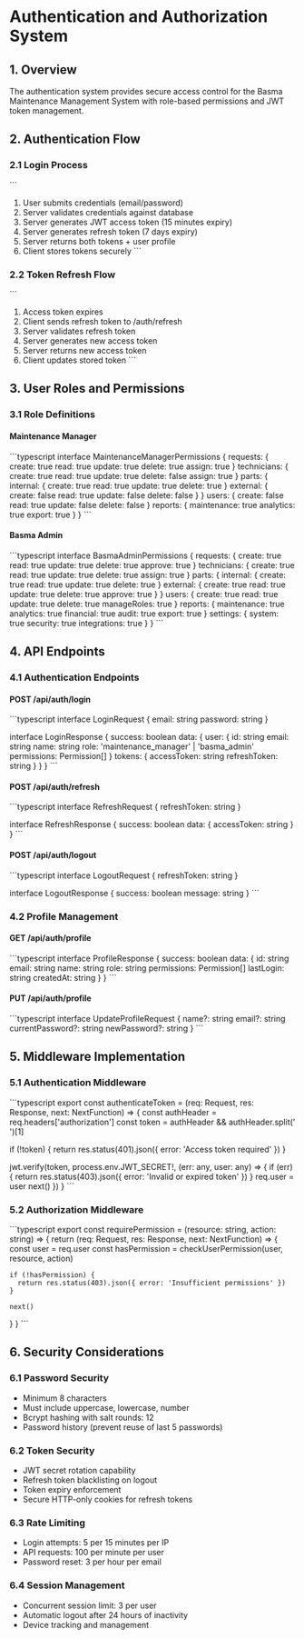 # Authentication and Authorization System

## 1. Overview
The authentication system provides secure access control for the Basma Maintenance Management System with role-based permissions and JWT token management.

## 2. Authentication Flow

### 2.1 Login Process
\`\`\`
1. User submits credentials (email/password)
2. Server validates credentials against database
3. Server generates JWT access token (15 minutes expiry)
4. Server generates refresh token (7 days expiry)
5. Server returns both tokens + user profile
6. Client stores tokens securely
\`\`\`

### 2.2 Token Refresh Flow
\`\`\`
1. Access token expires
2. Client sends refresh token to /auth/refresh
3. Server validates refresh token
4. Server generates new access token
5. Server returns new access token
6. Client updates stored token
\`\`\`

## 3. User Roles and Permissions

### 3.1 Role Definitions

#### Maintenance Manager
\`\`\`typescript
interface MaintenanceManagerPermissions {
  requests: {
    create: true
    read: true
    update: true
    delete: true
    assign: true
  }
  technicians: {
    create: true
    read: true
    update: true
    delete: false
    assign: true
  }
  parts: {
    internal: {
      create: true
      read: true
      update: true
      delete: true
    }
    external: {
      create: false
      read: true
      update: false
      delete: false
    }
  }
  users: {
    create: false
    read: true
    update: false
    delete: false
  }
  reports: {
    maintenance: true
    analytics: true
    export: true
  }
}
\`\`\`

#### Basma Admin
\`\`\`typescript
interface BasmaAdminPermissions {
  requests: {
    create: true
    read: true
    update: true
    delete: true
    approve: true
  }
  technicians: {
    create: true
    read: true
    update: true
    delete: true
    assign: true
  }
  parts: {
    internal: {
      create: true
      read: true
      update: true
      delete: true
    }
    external: {
      create: true
      read: true
      update: true
      delete: true
      approve: true
    }
  }
  users: {
    create: true
    read: true
    update: true
    delete: true
    manageRoles: true
  }
  reports: {
    maintenance: true
    analytics: true
    financial: true
    audit: true
    export: true
  }
  settings: {
    system: true
    security: true
    integrations: true
  }
}
\`\`\`

## 4. API Endpoints

### 4.1 Authentication Endpoints

#### POST /api/auth/login
\`\`\`typescript
interface LoginRequest {
  email: string
  password: string
}

interface LoginResponse {
  success: boolean
  data: {
    user: {
      id: string
      email: string
      name: string
      role: 'maintenance_manager' | 'basma_admin'
      permissions: Permission[]
    }
    tokens: {
      accessToken: string
      refreshToken: string
    }
  }
}
\`\`\`

#### POST /api/auth/refresh
\`\`\`typescript
interface RefreshRequest {
  refreshToken: string
}

interface RefreshResponse {
  success: boolean
  data: {
    accessToken: string
  }
}
\`\`\`

#### POST /api/auth/logout
\`\`\`typescript
interface LogoutRequest {
  refreshToken: string
}

interface LogoutResponse {
  success: boolean
  message: string
}
\`\`\`

### 4.2 Profile Management

#### GET /api/auth/profile
\`\`\`typescript
interface ProfileResponse {
  success: boolean
  data: {
    id: string
    email: string
    name: string
    role: string
    permissions: Permission[]
    lastLogin: string
    createdAt: string
  }
}
\`\`\`

#### PUT /api/auth/profile
\`\`\`typescript
interface UpdateProfileRequest {
  name?: string
  email?: string
  currentPassword?: string
  newPassword?: string
}
\`\`\`

## 5. Middleware Implementation

### 5.1 Authentication Middleware
\`\`\`typescript
export const authenticateToken = (req: Request, res: Response, next: NextFunction) => {
  const authHeader = req.headers['authorization']
  const token = authHeader && authHeader.split(' ')[1]

  if (!token) {
    return res.status(401).json({ error: 'Access token required' })
  }

  jwt.verify(token, process.env.JWT_SECRET!, (err: any, user: any) => {
    if (err) {
      return res.status(403).json({ error: 'Invalid or expired token' })
    }
    req.user = user
    next()
  })
}
\`\`\`

### 5.2 Authorization Middleware
\`\`\`typescript
export const requirePermission = (resource: string, action: string) => {
  return (req: Request, res: Response, next: NextFunction) => {
    const user = req.user
    const hasPermission = checkUserPermission(user, resource, action)
    
    if (!hasPermission) {
      return res.status(403).json({ error: 'Insufficient permissions' })
    }
    
    next()
  }
}
\`\`\`

## 6. Security Considerations

### 6.1 Password Security
- Minimum 8 characters
- Must include uppercase, lowercase, number
- Bcrypt hashing with salt rounds: 12
- Password history (prevent reuse of last 5 passwords)

### 6.2 Token Security
- JWT secret rotation capability
- Refresh token blacklisting on logout
- Token expiry enforcement
- Secure HTTP-only cookies for refresh tokens

### 6.3 Rate Limiting
- Login attempts: 5 per 15 minutes per IP
- API requests: 100 per minute per user
- Password reset: 3 per hour per email

### 6.4 Session Management
- Concurrent session limit: 3 per user
- Automatic logout after 24 hours of inactivity
- Device tracking and management
